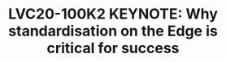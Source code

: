 ---
categories:
- lvc20
description: The cloud and data centre industry is extremely standardised. You can
  buy any commercial off the shelf server and expect your choice of operating system
  or variant of Linux to just work. Why isn't this the case for so many of the device
  edge and IoT devices? We need the same SBSA/SBBR standards and numerous others for
  provisioning and device management to ensure real success on the device edge in
  deployment, life cycle management and security or else we will fail!
image: /assets/images/featured-images/lvc20/LVC20-100K2.png
session_id: LVC20-100K2
session_room: '[Track 1] IoT/Edge/Embedded'
session_slot:
  end_time: 2020-09-22 11:40
  start_time: 2020-09-22 11:15
session_speakers:
- speaker_bio: Peter is the lead architect for device edge and IoT at Red Hat. He&#39;s
    focused on industry standardisation and generally trying to improve the IoT space.
    He&#39;s actively involved in the wider Fedora Linux and arm ecosystems. In his
    spare time he likes to cook and trying to work out how to apply IoT to agriculture
    on his family&#39;s farm in Australia.
  speaker_company: Red Hat
  speaker_image: http://avatars.sched.co/7/97/1592219/avatar.jpg.320x320px.jpg?5f2
  speaker_name: Peter Robinson
  speaker_position: Principal IoT Architect @ Red Hat
  speaker_role: speaker
session_track: IoT Fog/Gateway/Edge Computing
tag: session
tags: IoT Fog/Gateway/Edge Computing
title: 'LVC20-100K2 KEYNOTE: Why standardisation on the Edge is critical for success'
---